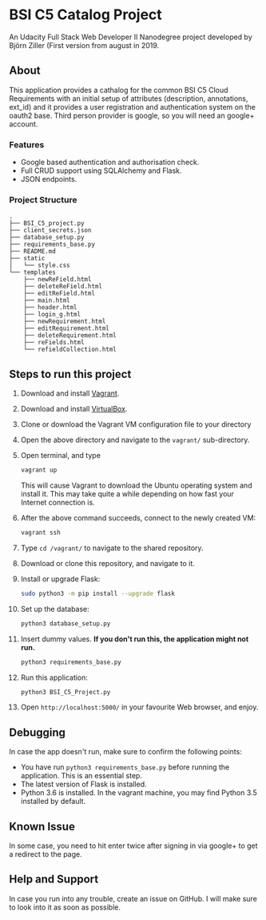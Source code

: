 # BSI C5 Catalog Project
An Udacity Full Stack Web Developer II Nanodegree project developed by Björn Ziller (First version from august in 2019.

## About
This application provides a cathalog for the common BSI C5 Cloud Requirements with an initial setup of attributes (description, annotations, ext_id) and it provides a user registration and authentication system on the oauth2 base. Third person provider is google, so you will need an google+ account.

### Features
- Google based authentication and authorisation check.
- Full CRUD support using SQLAlchemy and Flask.
- JSON endpoints.

### Project Structure
```
.
├── BSI_C5_project.py
├── client_secrets.json
├── database_setup.py
├── requirements_base.py
├── README.md
├── static
│   └── style.css
└── templates
    ├── newReField.html
    ├── deleteReField.html
    ├── editReField.html
    ├── main.html
    ├── header.html
    ├── login_g.html
    ├── newRequirement.html
    ├── editRequirement.html
    ├── deleteRequirement.html
    ├── reFields.html
    └── refieldCollection.html
```

## Steps to run this project

1. Download and install [Vagrant](https://www.vagrantup.com/downloads.html).

2. Download and install [VirtualBox](https://www.virtualbox.org/wiki/Downloads).

3. Clone or download the Vagrant VM configuration file to your directory

4. Open the above directory and navigate to the `vagrant/` sub-directory.

5. Open terminal, and type

   ```bash
   vagrant up
   ```

   This will cause Vagrant to download the Ubuntu operating system and install it. This may take quite a while depending on how fast your Internet connection is.

6. After the above command succeeds, connect to the newly created VM:

   ```bash
   vagrant ssh
   ```

8. Type `cd /vagrant/` to navigate to the shared repository.

9. Download or clone this repository, and navigate to it.

11. Install or upgrade Flask:
    ```bash
    sudo python3 -m pip install --upgrade flask
    ```
12. Set up the database:
    ```bash
    python3 database_setup.py
    ```
13. Insert dummy values. **If you don't run this, the application might not run.**
    ```bash
    python3 requirements_base.py
    ```
14. Run this application:
    ```bash
    python3 BSI_C5_Project.py
    ```
15. Open `http://localhost:5000/` in your favourite Web browser, and enjoy.

## Debugging
In case the app doesn't run, make sure to confirm the following points:
- You have run `python3 requirements_base.py` before running the application. This is an essential step.
- The latest version of Flask is installed.
- Python 3.6 is installed. In the vagrant machine, you may find Python 3.5 installed by default.

## Known Issue
In some case, you need to hit enter twice after signing in via google+ to get a redirect to the page.

## Help and Support
In case you run into any trouble, create an issue on GitHub. I will make sure to look into it as soon as possible.
